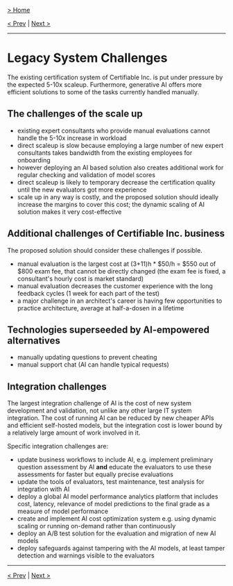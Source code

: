 [> Home](../readme.md)

[< Prev](../4.Prolem-background/ai-integration-opportunity.md)  |  [Next >](../4.Prolem-background/stakeholder-insights.md)

---

# Legacy System Challenges

The existing certification system of Certifiable Inc. is put under pressure by the expected 5-10x scaleup. Furthermore, generative AI offers more efficient solutions to some of the tasks currently handled manually.


## The challenges of the scale up

- existing expert consultants who provide manual evaluations cannot handle the 5-10x increase in workload
- direct scaleup is slow because employing a large number of new expert consultants takes bandwidth from the existing employees for onboarding
- however deploying an AI based solution also creates additional work for regular checking and validation of model scores
- direct scaleup is likely to temporary decrease the certification quality until the new evaluators got more experience
- scale up in any way is costly, and the proposed solution should ideally increase the margins to cover this cost; the dynamic scaling of AI solution makes it very cost-effective


## Additional challenges of Certifiable Inc. business

The proposed solution should consider these challenges if possible.

- manual evaluation is the largest cost at (3+11)h * $50/h = $550 out of $800 exam fee, that cannot be directly changed (the exam fee is fixed, a consultant's hourly cost is market standard)
- manual evaluation decreases the customer experience with the long feedback cycles (1 week for each part of the test)
- a major challenge in an architect's career is having few opportunities to practice architecture, average at half-a-dosen in a lifetime


## Technologies superseeded by AI-empowered alternatives

- manually updating questions to prevent cheating
- manual support chat (AI can handle typical requests)


## Integration challenges

The largest integration challenge of AI is the cost of new system development and validation, not unlike any other large IT system integration. The cost of running AI can be reduced by new cheaper APIs and efficient self-hosted models, but the integration cost is lower bound by a relatively large amount of work involved in it.

Specific integration challenges are:

- update business workflows to include AI, e.g. implement preliminary question assessment by AI **and** educate the evaluators to use these assessments for faster but equally precise evaluations
- update the tools of evaluators, test maintenance, test analysis for integration with AI
- deploy a global AI model performance analytics platform that includes cost, latency, relevance of model predictions to the final grade as a measure of model performance
- create and implement AI cost optimization system e.g. using dynamic scaling or running on-demand rather than continuously
- deploy an A/B test solution for the evaluation and migration of new AI models
- deploy safeguards against tampering with the AI models, at least tamper detection and warnings visible to the evaluators




---

[< Prev](../4.Prolem-background/ai-integration-opportunity.md)  |  [Next >](../4.Prolem-background/stakeholder-insights.md)
